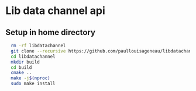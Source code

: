 # Lib data channel api

## Setup in home directory
```bash
  rm -rf libdatachannel
  git clone --recursive https://github.com/paullouisageneau/libdatachannel.git
  cd libdatachannel
  mkdir build
  cd build
  cmake ..
  make -j$(nproc)
  sudo make install
  ```